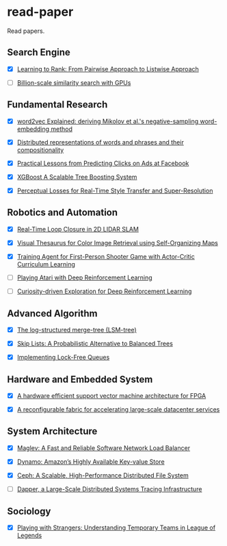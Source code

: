 # read-paper
Read papers.

## Search Engine
- [x] [Learning to Rank: From Pairwise Approach to Listwise Approach](http://www.machinelearning.org/proceedings/icml2007/papers/139.pdf)

- [ ] [Billion-scale similarity search with GPUs](https://arxiv.org/pdf/1702.08734.pdf)

## Fundamental Research
- [x] [word2vec Explained: deriving Mikolov et al.'s negative-sampling word-embedding method](http://arxiv.org/abs/1402.3722)

- [x] [Distributed representations of words and phrases and their compositionality](http://papers.nips.cc/paper/5021-distributed-representations)

- [x] [Practical Lessons from Predicting Clicks on Ads at Facebook](https://pdfs.semanticscholar.org/daf9/ed5dc6c6bad5367d7fd8561527da30e9b8dd.pdf)

- [x] [XGBoost A Scalable Tree Boosting System](https://arxiv.org/pdf/1603.02754.pdf)

- [x] [Perceptual Losses for Real-Time Style Transfer and Super-Resolution](https://pdfs.semanticscholar.org/9fa3/720371e78d04973ce9752781bc337480b68f.pdf)

## Robotics and Automation

- [x] [Real-Time Loop Closure in 2D LIDAR SLAM](http://research.google.com/pubs/pub45466.html)

- [x] [Visual Thesaurus for Color Image Retrieval using Self-Organizing Maps ](http://www.ischool.drexel.edu/faculty/cyang/papers/yang2001e.pdf)

- [x] [Training Agent for First-Person Shooter Game with Actor-Critic Curriculum Learning](http://104.155.136.4:3000/pdf?id=Hk3mPK5gg)

- [ ] [Playing Atari with Deep Reinforcement Learning](https://arxiv.org/abs/1312.5602)

- [ ] [Curiosity-driven Exploration for Deep Reinforcement Learning](https://arxiv.org/abs/1705.05363)

## Advanced Algorithm

- [x] [The log-structured merge-tree (LSM-tree)](http://link.springer.com/article/10.1007/s002360050048)

- [x] [Skip Lists: A Probabilistic Alternative to Balanced Trees](http://dl.acm.org/citation.cfm?id=78977)

- [x] [Implementing Lock-Free Queues](http://citeseerx.ist.psu.edu/viewdoc/download?doi=10.1.1.53.8674&rep=rep1&type=pdf)

## Hardware and Embedded System

- [x] [A hardware efficient support vector machine architecture for FPGA](http://cas.ee.ic.ac.uk/people/ccb98/papers/MarkosFCCM10.pdf) 

- [x] [A reconfigurable fabric for accelerating large-scale datacenter services](http://dl.acm.org/citation.cfm?id=2665678)

## System Architecture

- [x] [Maglev: A Fast and Reliable Software Network Load Balancer](http://static.googleusercontent.com/media/research.google.com/zh-CN//pubs/archive/44824.pdf)

- [x] [Dynamo: Amazon’s Highly Available Key-value Store](http://dl.acm.org/citation.cfm?id=1294281)

- [x] [Ceph: A Scalable, High-Performance Distributed File System](http://dl.acm.org/citation.cfm?id=1298485)

- [ ] [Dapper, a Large-Scale Distributed Systems Tracing Infrastructure](https://research.google.com/pubs/pub36356.html)

## Sociology

- [x] [Playing with Strangers: Understanding Temporary Teams in League of Legends](http://dl.acm.org/citation.cfm?id=2658538)
